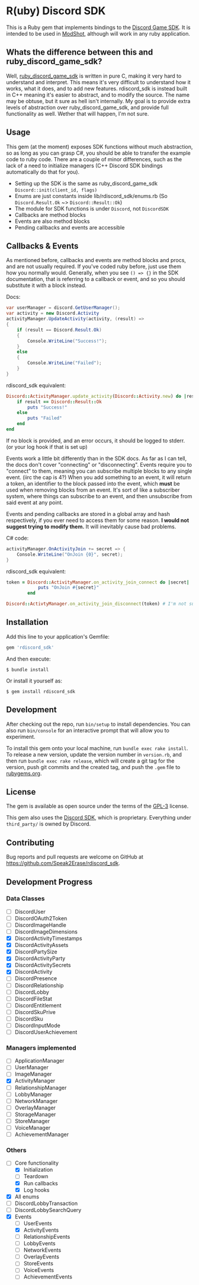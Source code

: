 # R(uby) Discord SDK

This is a Ruby gem that implements bindings to the [Discord Game SDK](https://discord.com/developers/docs/game-sdk/discord).
It is intended to be used in [ModShot](https://github.com/Astrabit-ST/Modshot-Core), although will work in any ruby application.

## Whats the difference between this and ruby_discord_game_sdk?

Well, [ruby_discord_game_sdk](https://github.com/rkevin-arch/ruby_discord_game_sdk) is written in pure C, making it very hard to understand and interpret.
This means it's very difficult to understand how it works, what it does, and to add new features. 
rdiscord_sdk is instead built in C++ meaning it's easier to abstract, and to modify the source. The name may be obtuse, but it sure as hell isn't internally.
My goal is to provide extra levels of abstraction over ruby_discord_game_sdk, and provide full functionality as well. Wether that will happen, I'm not sure.

## Usage

This gem (at the moment) exposes SDK functions without much abstraction, so as long as you can grasp C#, you should be able to transfer the example code to ruby code.
There are a couple of minor differences, such as the lack of a need to initialize managers (C++ Discord SDK bindings automatically do that for you).

- Setting up the SDK is the same as ruby_discord_game_sdk `Discord::init(client_id, flags)`
- Enums are just constants inside lib/rdiscord_sdk/enums.rb (So `Discord.Result.Ok` ~> `Discord::Result::Ok`)
- The module for SDK functions is under `Discord`, not `DiscordSDK`
- Callbacks are method blocks
- Events are also method blocks
- Pending callbacks and events are accessible

## Callbacks & Events

As mentioned before, callbacks and events are method blocks and procs, and are not usually required. If you've coded ruby before, just use them how you normally would.
Generally, when you see `() => {}` in the SDK documentation, that is referring to a callback or event, and so you should substitute it with a block instead.

Docs:
```cs
var userManager = discord.GetUserManager();
var activity = new Discord.Activity
activityManager.UpdateActivity(activity, (result) =>
{
    if (result == Discord.Result.Ok)
    {
        Console.WriteLine("Success!");
    }
    else
    {
        Console.WriteLine("Failed");
    }
}
```
rdiscord_sdk equivalent:
```rb
Discord::ActivityManager.update_activity(Discord::Activity.new) do |result|
    if result == Discord::Result::Ok
        puts "Success!"
    else
        puts "Failed"
    end
end
```

If no block is provided, and an error occurs, it should be logged to stderr. (or your log hook if that is set up)

Events work a little bit differently than in the SDK docs. As far as I can tell, the docs don't cover "connecting" or "disconnecting".
Events require you to "connect" to them, meaning you can subscribe multiple blocks to any single event. (iirc the cap is 4?)
When you add something to an event, it will return a token, an identifier to the block passed into the event, which **must** be used when removing blocks from an event.
It's sort of like a subscriber system, where things can subscribe to an event, and then unsubscribe from said event at any point.

Events and pending callbacks are stored in a global array and hash respectively, if you ever need to access them for some reason. 
**I would not suggest trying to modify them.** It will inevitably cause bad problems.

C# code:
```cs
activityManager.OnActivityJoin += secret => {
    Console.WriteLine("OnJoin {0}", secret);
}
```
rdiscord_sdk equivalent:
```rb
token = Discord::ActivityManager.on_activity_join_connect do |secret|
            puts "OnJoin #{secret}"
        end

Discord::ActivtyManager.on_activity_join_disconnect(token) # I'm not sure what the C# equivalent is
```

## Installation

Add this line to your application's Gemfile:

```ruby
gem 'rdiscord_sdk'
```

And then execute:

    $ bundle install

Or install it yourself as:

    $ gem install rdiscord_sdk


## Development

After checking out the repo, run `bin/setup` to install dependencies. You can also run `bin/console` for an interactive prompt that will allow you to experiment.

To install this gem onto your local machine, run `bundle exec rake install`. To release a new version, update the version number in `version.rb`, and then run `bundle exec rake release`, which will create a git tag for the version, push git commits and the created tag, and push the `.gem` file to [rubygems.org](https://rubygems.org).

## License

The gem is available as open source under the terms of the [GPL-3]() license.

This gem also uses the [Discord SDK](https://discord.com/developers/docs/game-sdk/discord), which is proprietary. Everything under `third_party/` is owned by Discord.

## Contributing

Bug reports and pull requests are welcome on GitHub at https://github.com/Speak2Erase/rdiscord_sdk.

## Development Progress

### Data Classes

- [ ] DiscordUser
- [ ] DiscordOAuth2Token
- [ ] DiscordImageHandle
- [ ] DiscordImageDimensions
- [x] DiscordActivityTimestamps
- [x] DiscordActivityAssets
- [x] DiscordPartySize
- [x] DiscordActivityParty
- [x] DiscordActivitySecrets
- [x] DiscordActivity
- [ ] DiscordPresence
- [ ] DiscordRelationship
- [ ] DiscordLobby
- [ ] DiscordFileStat
- [ ] DiscordEntitlement
- [ ] DiscordSkuPrive
- [ ] DiscordSku
- [ ] DiscordInputMode
- [ ] DiscordUserAchievement

### Managers implemented
- [ ] ApplicationManager
- [ ] UserManager
- [ ] ImageManager
- [x] ActivityManager
- [ ] RelationshipManager
- [ ] LobbyManager
- [ ] NetworkManager
- [ ] OverlayManager
- [ ] StorageManager
- [ ] StoreManager
- [ ] VoiceManager
- [ ] AchievementManager

### Others
- [ ] Core functionality
  - [x] Initialization
  - [ ] Teardown
  - [x] Run callbacks
  - [x] Log hooks
- [x] All enums
- [ ] DiscordLobbyTransaction
- [ ] DiscordLobbySearchQuery
- [x] Events
  - [ ] UserEvents
  - [x] ActivityEvents
  - [ ] RelationshipEvents
  - [ ] LobbyEvents
  - [ ] NetworkEvents
  - [ ] OverlayEvents
  - [ ] StoreEvents
  - [ ] VoiceEvents
  - [ ] AchievementEvents